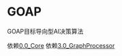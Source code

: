 # GOAP
GOAP目标导向型AI决策算法

依赖[0.0_Core](https://github.com/HalfLobsterMan/0.0_Core.git)
依赖[3.0_GraphProcessor](https://github.com/HalfLobsterMan/3.0_GraphProcessor.git)
